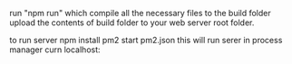 run "npm run" which compile all the necessary files to the build folder
upload the contents of build folder to your web server root folder.
 

 

to run server 
npm install
pm2 start pm2.json
this will run serer in process manager 
curn localhost:<port>